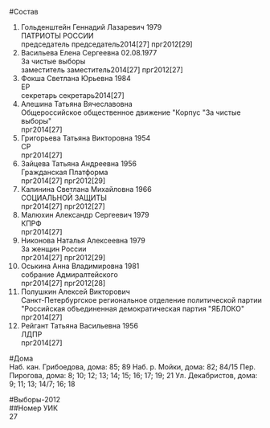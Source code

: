 #Состав  
1. Гольденштейн Геннадий Лазаревич 1979  
    ПАТРИОТЫ РОССИИ  
    председатель председатель2014[27] прг2012[29]  
2. Васильева Елена Сергеевна 02.08.1977  
    За чистые выборы  
    заместитель заместитель2014[27] прг2012[27]  
3. Фокша Светлана Юрьевна 1984  
    ЕР  
    секретарь секретарь2014[27]  
4. Алешина Татьяна Вячеславовна  
    Общероссийское общественное движение "Корпус "За чистые выборы"  
    прг2014[27]  
5. Григорьева Татьяна Викторовна 1954  
    СР  
    прг2014[27]  
6. Зайцева Татьяна Андреевна 1956  
    Гражданская Платформа  
    прг2014[27] прг2012[29]  
7. Калинина Светлана Михайловна 1966  
    СОЦИАЛЬНОЙ ЗАЩИТЫ  
    прг2014[27] прг2012[27]  
8. Малюхин Александр Сергеевич 1979  
    КПРФ  
    прг2014[27]  
9. Никонова Наталья Алексеевна 1979  
    За женщин России  
    прг2014[27] прг2012[29]  
10. Оськина Анна Владимировна 1981  
    собрание Адмиралтейского  
    прг2014[27] прг2012[28]  
11. Полушкин Алексей Викторович  
    Санкт-Петербургское региональное отделение политической партии "Российская объединенная демократическая партия "ЯБЛОКО"  
    прг2014[27]  
12. Рейгант Татьяна Васильевна 1956  
    ЛДПР  
    прг2014[27]  
  
#Дома  
Наб. кан. Грибоедова, дома: 85; 89 Наб. р. Мойки, дома: 82; 84/15 Пер. Пирогова, дома: 8; 10; 12; 13; 14; 15; 16; 17; 19; 21 Ул. Декабристов, дома: 9; 11; 13; 14/7; 16; 18  
  
#Выборы-2012  
##Номер УИК  
27  
